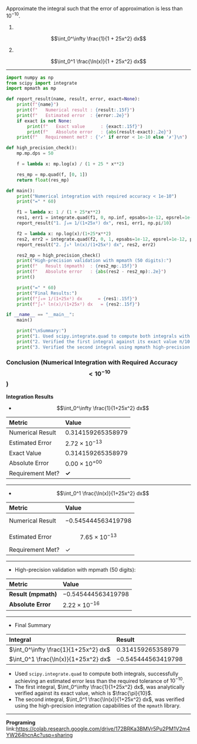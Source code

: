 Approximate the integral such that the error of approximation is less than $10^{-10}$.

1. 
$$\int_0^\infty \frac{1}{1 + 25x^2} dx$$

2.
$$\int_0^1 \frac{\ln(x)}{1 + 25x^2} dx$$

---
```python
import numpy as np
from scipy import integrate
import mpmath as mp

def report_result(name, result, error, exact=None):
    print(f"{name}")
    print(f"   Numerical result : {result:.15f}")
    print(f"   Estimated error  : {error:.2e}")
    if exact is not None:
        print(f"   Exact value      : {exact:.15f}")
        print(f"   Absolute error   : {abs(result-exact):.2e}")
    print(f"   Requirement met? : {'✓' if error < 1e-10 else '✗'}\n")

def high_precision_check():
    mp.mp.dps = 50

    f = lambda x: mp.log(x) / (1 + 25 * x**2)

    res_mp = mp.quad(f, [0, 1])
    return float(res_mp)

def main():
    print("Numerical integration with required accuracy < 1e-10")
    print("=" * 60)

    f1 = lambda x: 1 / (1 + 25*x**2)
    res1, err1 = integrate.quad(f1, 0, np.inf, epsabs=1e-12, epsrel=1e-12)
    report_result("1. ∫₀∞ 1/(1+25x²) dx", res1, err1, np.pi/10)

    f2 = lambda x: np.log(x)/(1+25*x**2)
    res2, err2 = integrate.quad(f2, 0, 1, epsabs=1e-12, epsrel=1e-12, points=[0])
    report_result("2. ∫₀¹ ln(x)/(1+25x²) dx", res2, err2)

    res2_mp = high_precision_check()
    print("High-precision validation with mpmath (50 digits):")
    print(f"   Result (mpmath)  : {res2_mp:.15f}")
    print(f"   Absolute error   : {abs(res2 - res2_mp):.2e}")
    print()

    print("=" * 60)
    print("Final Results:")
    print(f"∫₀∞ 1/(1+25x²) dx      = {res1:.15f}")
    print(f"∫₀¹ ln(x)/(1+25x²) dx   = {res2:.15f}")

if __name__ == "__main__":
    main()

    print("\nSummary:")
    print("1. Used scipy.integrate.quad to compute both integrals with error < 1e-10.")
    print("2. Verified the first integral against its exact value π/10.")
    print("3. Verified the second integral using mpmath high-precision integration.")
```
### Conclusion (Numerical Integration with Required Accuracy $$< 10^{-10}$$)
 

**Integration Results**

* $$\int_0^\infty \frac{1}{1+25x^2} dx$$

| Metric | Value |
| :--- | :--- |
| Numerical Result | $0.314159265358979$ |
| Estimated Error | $2.72 \times 10^{-13}$ |
| Exact Value | $0.314159265358979$ |
| Absolute Error | $0.00 \times 10^{+00}$ |
| Requirement Met? | **✓** |

---
* $$\int_0^1 \frac{\ln(x)}{1+25x^2} dx$$

| Metric | Value |
| :--- | :--- |
| Numerical Result | $$-0.545444563419798$$ |
| Estimated Error | $$7.65 \times 10^{-13}$$ |
| Requirement Met? | ✓ |

---
* High-precision validation with mpmath (50 digits):

| Metric | Value |
| :--- | :--- |
| **Result (mpmath)** | $-0.545444563419798$ |
| **Absolute Error** | $2.22 \times 10^{-16}$ |

---

* Final Summary

| Integral | Result |
| :--- | :--- |
| $\int_0^\infty \frac{1}{1+25x^2} dx$ | $0.314159265358979$ |
| $\int_0^1 \frac{\ln(x)}{1+25x^2} dx$ | $-0.545444563419798$ |

  * Used `scipy.integrate.quad` to compute both integrals, successfully achieving an estimated error less than the required tolerance of $10^{-10}$.
  * The first integral, $\int_0^\infty \frac{1}{1+25x^2} dx$, was analytically verified against its exact value, which is $\frac{\pi}{10}$.
  * The second integral, $\int_0^1 \frac{\ln(x)}{1+25x^2} dx$, was verified using the high-precision integration capabilities of the `mpmath` library.

---
**Programing**
link:https://colab.research.google.com/drive/172BRKa3BMVr5Pu2PM1V2m4YW264hcnAc?usp=sharing

